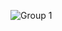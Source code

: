 ![Group 1](https://github.com/Melqui42/weather-app/assets/123291514/0e6e3f5f-0db8-4faa-9b36-40d89ef1d504)
